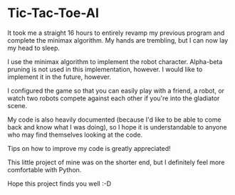 # Tic-Tac-Toe-AI
It took me a straight 16 hours to entirely revamp my previous program and complete the minimax algorithm. My hands are trembling, but I can now lay my head to sleep.

I use the minimax algorithm to implement the robot character. Alpha-beta pruning is not used in this implementation, however. I would like to implement it in the future, however.

I configured the game so that you can easily play with a friend, a robot, or watch two robots compete against each other if you're into the gladiator scene.

My code is also heavily documented (because I'd like to be able to come back and know what I was doing), so I hope it is understandable to anyone who may find themselves looking at the code.

Tips on how to improve my code is greatly appreciated!

This little project of mine was on the shorter end, but I definitely feel more comfortable with Python.

Hope this project finds you well :-D
